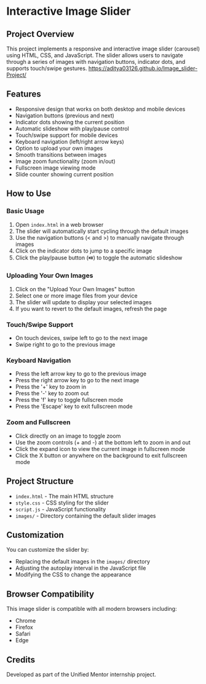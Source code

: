 # Interactive Image Slider

## Project Overview
This project implements a responsive and interactive image slider (carousel) using HTML, CSS, and JavaScript. The slider allows users to navigate through a series of images with navigation buttons, indicator dots, and supports touch/swipe gestures.
https://aditya03126.github.io/Image_slider-Project/

## Features
- Responsive design that works on both desktop and mobile devices
- Navigation buttons (previous and next)
- Indicator dots showing the current position
- Automatic slideshow with play/pause control
- Touch/swipe support for mobile devices
- Keyboard navigation (left/right arrow keys)
- Option to upload your own images
- Smooth transitions between images
- Image zoom functionality (zoom in/out)
- Fullscreen image viewing mode
- Slide counter showing current position

## How to Use

### Basic Usage
1. Open `index.html` in a web browser
2. The slider will automatically start cycling through the default images
3. Use the navigation buttons (< and >) to manually navigate through images
4. Click on the indicator dots to jump to a specific image
5. Click the play/pause button (⏯️) to toggle the automatic slideshow

### Uploading Your Own Images
1. Click on the "Upload Your Own Images" button
2. Select one or more image files from your device
3. The slider will update to display your selected images
4. If you want to revert to the default images, refresh the page

### Touch/Swipe Support
- On touch devices, swipe left to go to the next image
- Swipe right to go to the previous image

### Keyboard Navigation
- Press the left arrow key to go to the previous image
- Press the right arrow key to go to the next image
- Press the '+' key to zoom in
- Press the '-' key to zoom out
- Press the 'f' key to toggle fullscreen mode
- Press the 'Escape' key to exit fullscreen mode

### Zoom and Fullscreen
- Click directly on an image to toggle zoom
- Use the zoom controls (+ and -) at the bottom left to zoom in and out
- Click the expand icon to view the current image in fullscreen mode
- Click the X button or anywhere on the background to exit fullscreen mode

## Project Structure
- `index.html` - The main HTML structure
- `style.css` - CSS styling for the slider
- `script.js` - JavaScript functionality
- `images/` - Directory containing the default slider images

## Customization
You can customize the slider by:
- Replacing the default images in the `images/` directory
- Adjusting the autoplay interval in the JavaScript file
- Modifying the CSS to change the appearance

## Browser Compatibility
This image slider is compatible with all modern browsers including:
- Chrome
- Firefox
- Safari
- Edge

## Credits
Developed as part of the Unified Mentor internship project.
